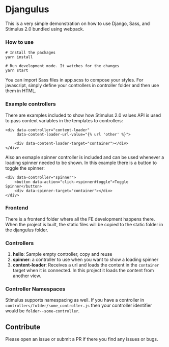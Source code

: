 # Djangulus

This is a very simple demonstration on how to use Django, Sass, and Stimulus 2.0 bundled using webpack. 

### How to use

```
# Install the packages
yarn install

# Run development mode. It watches for the changes
yarn start

```

You can import Sass files in app.scss to compose your styles. For javascript, simply define your controllers in controller folder and then use them in HTML. 

### Example controllers
There are examples included to show how Stimulus 2.0 values API is used to pass context variables in the templates to controllers:

```
<div data-controller="content-loader"
     data-content-loader-url-value="{% url 'other' %}">

    <div data-content-loader-target="container"></div>
</div>

```

Also an exmaple spinner controller is included and can be used whenever a loading spinner needed to be shown. In this example there is a button to toggle the spinner:

```
<div data-controller="spinner">
    <button data-action="click->spinner#toggle">Toggle Spinner</button>
    <div data-spinner-target="container"></div>
</div>

```

### Frontend 
There is a frontend folder where all the FE development happens there. When the project is built, the static files will be copied to the static folder in the djangulus folder.

### Controllers

1. **hello**: Sample empty controller, copy and reuse
1. **spinner**: a controller to use when you want to show a loading spinner
1. **content-loader**: Receives a url and loads the content in the `container` target when it is connected. In this project it loads the content from another view.

### Controller Namespaces
Stimulus supports namespacing as well. If you have a controller in `controllers/folder/some_controller.js` then your controller identifier would be `folder--some-controller`.

## Contribute
Please open an issue or submit a PR if there you find any issues or bugs.